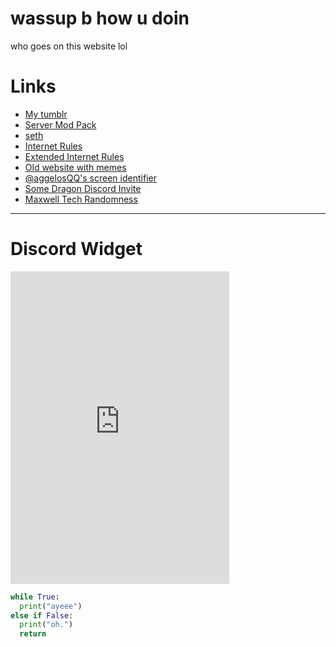 <dl><script>var _bftn_options = { theme: 'glitch' };</script><script src="https://widget.battleforthenet.com/widget.js" async></script></dl>

# wassup b how u doin
who goes on this website lol

# **Links**

- [My tumblr](https://robinsmeme.tumblr.com "robinsmeme.tumblr.com")
- [Server Mod Pack](https://chicken.dragonfire.me/mods.zip)
- [seth](https://zeroepoch1969.rip "Seth's Website")
- [Internet Rules](/internetrules.html)
- [Extended Internet Rules](/memes/extended.txt)
- [Old website with memes](/memes/index.html)
- [@aggelosQQ's screen identifier](/made/by/aggelos/ScreenIdentifier/index.html)
- [Some Dragon Discord Invite](http://inv.rtb.dragonfire.me)
- [Maxwell Tech Randomness](/randomness/index.html)

---

# Discord Widget
<dl>
<iframe src="https://discordapp.com/widget?id=367151971993387008&theme=dark" width="350" height="500" allowtransparency="true" frameborder="0"></iframe>
</dl>

```python
while True:
  print("ayeee")
else if False:
  print("oh.")
  return
```



